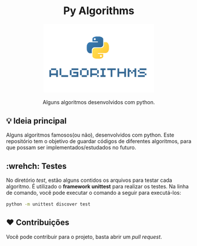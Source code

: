 <h1 align="center">Py Algorithms</h1>

<p align="center">
    <img width=300 src="./logo.png" />
</p>

<p align="center">Alguns algoritmos desenvolvidos com python. </p>

## :bulb: Ideia principal

Alguns algoritmos famosos(ou não), desenvolvidos com python. Este repositório tem o objetivo de guardar códigos de diferentes algoritmos, para que possam ser implementados/estudados no futuro.

## :wrehch: Testes

No diretório *test*, estão alguns contidos os arquivos para testar cada algoritmo.
É utilizado o **framework unittest** para realizar os testes.
Na linha de comando, você pode executar o comando a seguir para executá-los:

```bash
python -m unittest discover test
```

## :heart: Contribuições

Você pode contribuir para o projeto, basta abrir um *pull request*.
